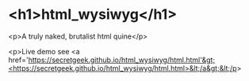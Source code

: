 # &lt;h1&gt;html_wysiwyg&lt;/h1&gt;

&lt;p&gt;A truly naked, brutalist html quine&lt;/p&gt;

&lt;p&gt;Live demo see &lt;a href='https://secretgeek.github.io/html_wysiwyg/html.html'&gt;<https://secretgeek.github.io/html_wysiwyg/html.html>&lt;/a&gt;&lt;/p&gt;
